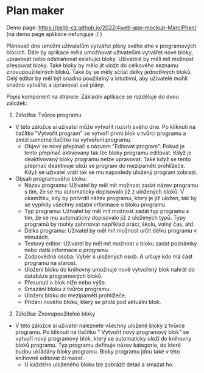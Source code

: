 # Plan maker
Demo page: https://pslib-cz.github.io/2022l4web-app-mockup-MarciPhan/
(na demo page aplikace nefunguje :( )

Plánovač dne umožní uživatelům vytvářet plány svého dne v programových blocích. 
Dále by aplikace měla umožňovat uživatelům vytvářet nové bloky, upravovat nebo odstraňovat existující bloky. Uživatelé by měli mít možnost přesouvat bloky. Také bloky by mělo jít uložit do celkového seznamu znovupoužitelných bloků. Také by se měly sčítat délky jednotlivých bloků. Celý editor by měl být snadno použitelný a intuitivní, aby uživatelé mohli snadno vytvářet a upravovat své plány.

Popis komponent na stránce:
Základní aplikace se rozděluje do dvou záložek:
1. Záložka: Tvůrce programu
- V této záložce si uživatel může vytvořit rozvrh svého dne. Po kliknutí na tlačítko "Vytvořit program" se vytvoří první blok v tvůrci programu a zmizí samotné tlačítko na vytvoření programu.
    - Objeví se nový přepínač s názvem "Editovat program". Pokud je tento přepínač aktivovaný tak lze bloky programu editovat. Když je deaktivovaný bloky programu nelze upravovat. Také když se tento přepínač deaktivuje uloží se program do mezipaměti prohlížeče. Když se uživatel vrátí tak se mu naposledy uložený program zobrazí.
- Obsah programového bloku:
    - Název programu: Uživatel by měl mít možnost zadat název programu s tím, že se mu automaticky dopisovalo již z uložených bloků. V okamžiku, kdy by potvrdil název programu, který je již uložen, tak by se vyplnily všechny ostatní informace o bloku programu.
    - Typ programu: Uživatel by měl mít možnost zadat typ programu s tím, že se mu automaticky dopisovalo již z uložených typů. Typy programů by mohly zahrnovat například práci, školu, volný čas, atd.
    - Délka programu: Uživatel by měl mít možnost určit délku programu v minutách.
    - Textový editor: Uživatel by měl mít možnost v bloku zadat poznámky nebo další informace o programu.
    - Zodpovědná osoba: Výběr s uložených osob. A určuje kdo má část programu na starost.
    - Uložení bloku do knihovny umožnuje nově vytvořený blok nahrát do databáze programových bloků.
    - Přesunutí o blok níže nebo výše.
    - Smazání bloku z tvůrce programu.
    - Uložení bloku do mezipaměti prohlížeče.
    - Přidání nového bloku, který se přidá pod aktuální blok.
2. Záložka: Znovupoužitelné bloky
- V této záložce si uživatel naleznete všechny uložené bloky z tvůrce programu. Po kliknutí na tlačítko " Vytvořit nový programový blok" se vytvoří nový programový blok, který se automaticky uloží do knihovny bloků programu. Typ programu definuje název kategorie, do které budou ukládány bloky programu. Bloky programu jdou také v této knihovně editovat či mazat.
    - U každého uloženého bloku lze zobrazit detail a smazat ho.